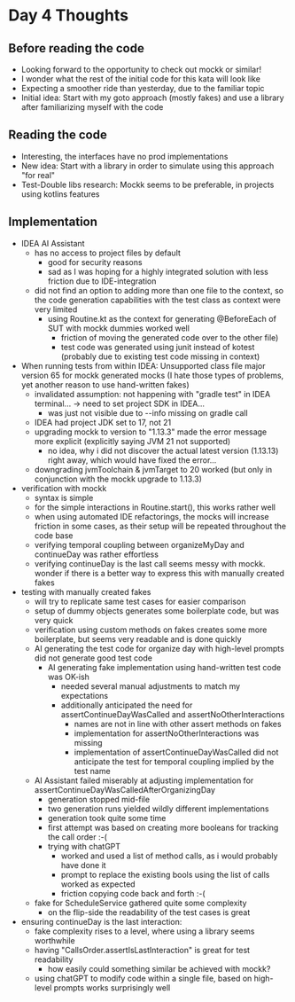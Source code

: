 # Day 4 Thoughts

## Before reading the code

- Looking forward to the opportunity to check out mockk or similar!
- I wonder what the rest of the initial code for this kata will look like
- Expecting a smoother ride than yesterday, due to the familiar topic
- Initial idea: Start with my goto approach (mostly fakes) and use a library after familiarizing myself with the code

## Reading the code

- Interesting, the interfaces have no prod implementations
- New idea: Start with a library in order to simulate using this approach "for real"
- Test-Double libs research: Mockk seems to be preferable, in projects using kotlins features

## Implementation

- IDEA AI Assistant
  - has no access to project files by default
    - good for security reasons
    - sad as I was hoping for a highly integrated solution with less friction due to IDE-integration
  - did not find an option to adding more than one file to the context, so the code generation capabilities with the test class as context were very limited
    - using Routine.kt as the context for generating @BeforeEach of SUT with mockk dummies worked well
      - friction of moving the generated code over to the other file)
      - test code was generated using junit instead of kotest (probably due to existing test code missing in context)
- When running tests from within IDEA: Unsupported class file major version 65 for mockk generated mocks (I hate those types of problems, yet another reason to use hand-written fakes)
  - invalidated assumption: not happening with "gradle test" in IDEA terminal... -> need to set project SDK in IDEA...
    - was just not visible due to --info missing on gradle call
  - IDEA had project JDK set to 17, not 21
  - upgrading mockk to version to "1.13.3" made the error message more explicit (explicitly saying JVM 21 not supported)
    - no idea, why i did not discover the actual latest version (1.13.13) right away, which would have fixed the error...
  - downgrading jvmToolchain & jvmTarget to 20 worked (but only in conjunction with the mockk upgrade to 1.13.3)
- verification with mockk
  - syntax is simple
  - for the simple interactions in Routine.start(), this works rather well
  - when using automated IDE refactorings, the mocks will increase friction in some cases, as their setup will be repeated throughout the code base
  - verifying temporal coupling between organizeMyDay and continueDay was rather effortless
  - verifying continueDay is the last call seems messy with mockk. wonder if there is a better way to express this with manually created fakes
- testing with manually created fakes
  - will try to replicate same test cases for easier comparison 
  - setup of dummy objects generates some boilerplate code, but was very quick
  - verification using custom methods on fakes creates some more boilerplate, but seems very readable and is done quickly
  - AI generating the test code for organize day with high-level prompts did not generate good test code
    - AI generating fake implementation using hand-written test code was OK-ish
      - needed several manual adjustments to match my expectations
      - additionally anticipated the need for assertContinueDayWasCalled and assertNoOtherInteractions
        - names are not in line with other assert methods on fakes
        - implementation for assertNoOtherInteractions was missing
        - implementation of assertContinueDayWasCalled did not anticipate the test for temporal coupling implied by the test name
  - AI Assistant failed miserably at adjusting implementation for assertContinueDayWasCalledAfterOrganizingDay
    - generation stopped mid-file
    - two generation runs yielded wildly different implementations
    - generation took quite some time
    - first attempt was based on creating more booleans for tracking the call order :-(
    - trying with chatGPT
      - worked and used a list of method calls, as i would probably have done it 
      - prompt to replace the existing bools using the list of calls worked as expected
      - friction copying code back and forth :-(
  - fake for ScheduleService gathered quite some complexity
    - on the flip-side the readability of the test cases is great
- ensuring continueDay is the last interaction:
  - fake complexity rises to a level, where using a library seems worthwhile
  - having "CallsOrder.assertIsLastInteraction" is great for test readability
    - how easily could something similar be achieved with mockk?
  - using chatGPT to modify code within a single file, based on high-level prompts works surprisingly well